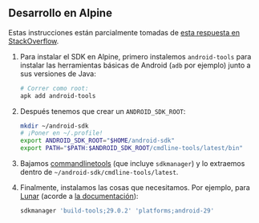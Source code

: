 ## Desarrollo en Alpine

Estas instrucciones están parcialmente tomadas de [esta respuesta en StackOverflow](https://stackoverflow.com/a/66316335).

1.  Para instalar el SDK en Alpine, primero instalemos `android-tools` para instalar las herramientas básicas de Android (`adb` por ejemplo) junto a sus versiones de Java:

    ```sh
    # Correr como root:
    apk add android-tools
    ```

2.  Después tenemos que crear un `ANDROID_SDK_ROOT`:

    ```sh
    mkdir ~/android-sdk
    # ¡Poner en ~/.profile!
    export ANDROID_SDK_ROOT="$HOME/android-sdk"
    export PATH="$PATH:$ANDROID_SDK_ROOT/cmdline-tools/latest/bin"
    ```

3.  Bajamos [commandlinetools](https://developer.android.com/studio#command-tools) (que incluye `sdkmanager`) y lo extraemos dentro de `~/android-sdk/cmdline-tools/latest`.

4.  Finalmente, instalamos las cosas que necesitamos. Por ejemplo, para [Lunar](https://0xacab.org/lunaramaturitmo/app/) (acorde a [la documentación](https://0xacab.org/lunaramaturitmo/app/-/blob/master/docs/prepare.md)):

    ```sh
    sdkmanager 'build-tools;29.0.2' 'platforms;android-29'
    ```
